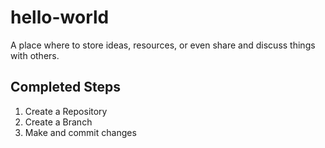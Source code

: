 # hello-world

A place where to store ideas, resources, or even share and discuss things with others.

## Completed Steps

1. Create a Repository
2. Create a Branch
3. Make and commit changes
